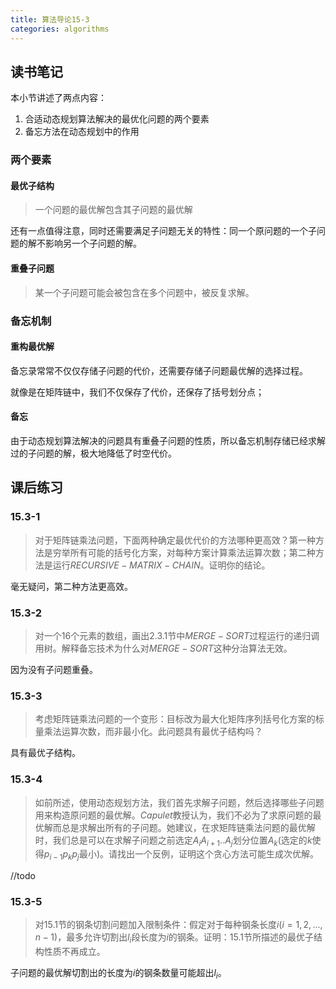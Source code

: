 ```yaml
---
title: 算法导论15-3
categories: algorithms
---
```


## 读书笔记

本小节讲述了两点内容：

1. 合适动态规划算法解决的最优化问题的两个要素
2. 备忘方法在动态规划中的作用

### 两个要素

#### 最优子结构

> 一个问题的最优解包含其子问题的最优解

还有一点值得注意，同时还需要满足子问题无关的特性：同一个原问题的一个子问题的解不影响另一个子问题的解。

#### 重叠子问题

>  某一个子问题可能会被包含在多个问题中，被反复求解。

### 备忘机制

#### 重构最优解

备忘录常常不仅仅存储子问题的代价，还需要存储子问题最优解的选择过程。

就像是在矩阵链中，我们不仅保存了代价，还保存了括号划分点；

#### 备忘

由于动态规划算法解决的问题具有重叠子问题的性质，所以备忘机制存储已经求解过的子问题的解，极大地降低了时空代价。

## 课后练习

### 15.3-1

> 对于矩阵链乘法问题，下面两种确定最优代价的方法哪种更高效？第一种方法是穷举所有可能的括号化方案，对每种方案计算乘法运算次数；第二种方法是运行$RECURSIVE-MATRIX-CHAIN$。证明你的结论。

毫无疑问，第二种方法更高效。

### 15.3-2

> 对一个$16$个元素的数组，画出$2.3.1$节中$MERGE-SORT$过程运行的递归调用树。解释备忘技术为什么对$MERGE-SORT$这种分治算法无效。

因为没有子问题重叠。

### 15.3-3

> 考虑矩阵链乘法问题的一个变形：目标改为最大化矩阵序列括号化方案的标量乘法运算次数，而非最小化。此问题具有最优子结构吗？

具有最优子结构。

### 15.3-4

> 如前所述，使用动态规划方法，我们首先求解子问题，然后选择哪些子问题用来构造原问题的最优解。$Capulet$教授认为，我们不必为了求原问题的最优解而总是求解出所有的子问题。她建议，在求矩阵链乘法问题的最优解时，我们总是可以在求解子问题之前选定$A_iA_{i+1}..A_j$划分位置$A_k$(选定的$k$使得$p_{i-1}p_k p_{j}$最小)。请找出一个反例，证明这个贪心方法可能生成次优解。

//todo

### 15.3-5

> 对$15.1$节的钢条切割问题加入限制条件：假定对于每种钢条长度$i(i=1,2,...,n-1)$，最多允许切割出$l_i$段长度为$i$的钢条。证明：$15.1$节所描述的最优子结构性质不再成立。

子问题的最优解切割出的长度为$i$的钢条数量可能超出$l_i$。

